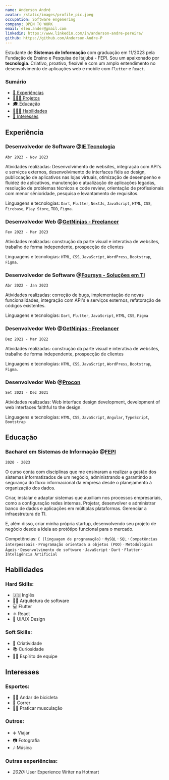 ```yaml
---
name: Anderson André
avatar: /static/images/profile_pic.jpeg
occupation: Software engenering
company: OPEN TO WORK
email: eleu.ander@gmail.com
linkedin: https://www.linkedin.com/in/anderson-andre-pereira/
github: https://github.com/Anderson-Andre-P
---
```


Estudante de **Sistemas de Informação** com graduação em 11/2023 pela Fundação de Ensino e Pesquisa de Itajubá - FEPI. Sou um apaixonado por **tecnologia**. Criativo, proativo, flexível e com um amplo entendimento no desenvolvimento de aplicações web e mobile com `Flutter` e `React`.

### Sumário

- [💼 Experiências](#experiência)
- [🧑🏻‍💻 Projetos](#projetos)
- [🎓 Educação](#educação)
- [🤹🏼‍♂️ Habilidades](#habilidades)
- [🏐 Interesses](#interesses)

## Experiência

### Desenvolvedor de Software @**[IE Tecnologia](https://www.ietecnologia.com/)**

`Abr 2023 - Nov 2023`

Atividades realizadas: Desenvolvimento de websites, integração com API's e serviços externos, desenvolvimento de interfaces fiéis ao design, publiccação de aplicativos nas lojas virtuais, otimização de desempenho e fluidez de aplicativos, manutenção e atualização de aplicações legadas, resolução de problemas técnicos e code review, orientação de profissionais com menor sênioridade, pesquisa e levantamento de requisitos.

Linguagens e tecnologias: `Dart`, `Flutter`, `NextJs`, `JavaScript`, `HTML`, `CSS`, `Firebase`, `Play Store`, `TDD`, `Figma`.

### Desenvolvedor Web @**[GetNinjas - Freelancer](https://www.getninjas.com.br/)**

`Fev 2023 - Mar 2023`

Atividades realizadas: construção da parte visual e interativa de websites, trabalho de forma independente, prospecção de clientes

Linguagens e tecnologias: `HTML`, `CSS`, `JavaScript`, `WordPress`, `Bootstrap`, `Figma`.

### Desenvolvedor de Software @**[Foursys - Soluções em TI](https://www.foursys.com.br/)**

`Abr 2022 - Jan 2023`

Atividades realizadas: correção de bugs, implementação de novas funcionalidades, integração com API's e serviços externos, refatoração de códigos existentes.

Linguagens e tecnologias: `Dart`, `Flutter`, `JavaScript`, `HTML`, `CSS`, `Figma`

### Desenvolvedor Web @**[GetNinjas - Freelancer](https://www.getninjas.com.br/)**

`Dez 2021 - Mar 2022`

Atividades realizadas: construção da parte visual e interativa de websites, trabalho de forma independente, prospecção de clientes

Linguagens e tecnologias: `HTML`, `CSS`, `JavaScript`, `WordPress`, `Bootstrap`, `Figma`.

### Desenvolvedor Web @**[Procon](https://itajuba.proconvoce.com.br/)**

`Set 2021 - Dez 2021`

Atividades realizadas: Web interface design development, development of web interfaces faithful to the design.

Linguagens e tecnologias: `HTML`, `CSS`, `JavaScript`, `Angular`, `TypeScript`, `Bootstrap`

## Educação

### Bacharel em Sistemas de Informação @[FEPI](https://fepi.br/)

`2020 - 2023`

O curso conta com disciplinas que me ensinaram a realizar a gestão dos sistemas informatizados de um negócio, administrando e garantindo a segurança do fluxo informacional da empresa desde o planejamento à organização dos dados.

Criar, instalar e adaptar sistemas que auxiliam nos processos empresariais, como a configuração redes internas. Projetar, desenvolver e administrar banco de dados e aplicações em múltiplas plataformas. Gerenciar a infraestrutura de TI.

E, além disso, criar minha própria startup, desenvolvendo seu projeto de negócio desde a ideia ao protótipo funcional para o mercado.

Competências: `C (linguagem de programação)` · `MySQL` · `SQL` · `Competências interpessoais` · `Programação orientada a objetos (POO)` · `Metodologias Ágeis` · `Desenvolvimento de software` · `JavaScript` · `Dart` · `Flutter` · `Inteligência Artificial`

## Habilidades

### Hard Skills:

- 🇺🇸 Inglês
- 🧑‍💻 Arquitetura de software
- 💻 Flutter
- ⚛️ React
- 🎨 UI/UX Design

### Soft Skills:

- 🎨 Criatividade
- 📚 Curiosidade
- 🤝🏼 Espírito de equipe

## Interesses

### Esportes:

- 🚴‍♂️ Andar de bicicleta
- 🏃 Correr
- 🏋️‍♂️ Praticar musculação

### Outros:

- ✈️ Viajar
- 📷 Fotografia
- 🎶 Música

### Outras experiências:

- _2020:_ User Experience Writer na Hotmart
